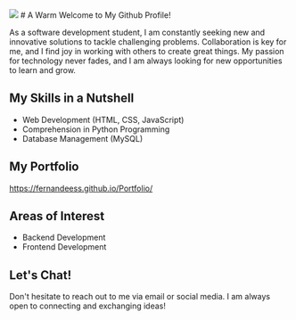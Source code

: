 <img styele="margin:0px auto" src="https://media.licdn.com/dms/image/D4D16AQFhUoZu9F5Bcw/profile-displaybackgroundimage-shrink_200_800/0/1676395946661?e=2147483647&v=beta&t=DISljund3ZmKpr66VF0Ms6di2AF2sAN12q1sUUKpII0">
# A Warm Welcome to My Github Profile!



As a software development student, I am constantly seeking new and innovative solutions to tackle challenging problems. Collaboration is key for me, and I find joy in working with others to create great things. My passion for technology never fades, and I am always looking for new opportunities to learn and grow.

## My Skills in a Nutshell
- Web Development (HTML, CSS, JavaScript)
- Comprehension in Python Programming
- Database Management (MySQL)


## My Portfolio
https://fernandeess.github.io/Portfolio/

## Areas of Interest
- Backend Development
- Frontend Development

## Let's Chat!
Don't hesitate to reach out to me via email or social media. I am always open to connecting and exchanging ideas!


